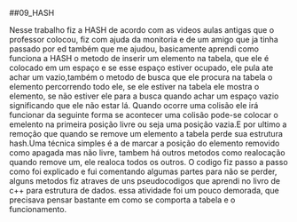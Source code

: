 ##09_HASH



Nesse trabalho fiz a HASH de acordo com as videos aulas antigas que o professor colocou, fiz com ajuda da monitoria e de um amigo que ja tinha passado por ed também que me ajudou, basicamente aprendi como funciona a HASH o metodo de inserir um elemento na tabela, que ele é colocado em um espaço e se esse espaço estiver ocupado, ele pula ate achar um vazio,também o metodo de busca que ele procura na tabela o elemento percorrendo todo ele, se ele estiver na tabela ele mostra o elemento, se não estiver ele para a busca quando achar um espaço vazio significando que ele não estar lá. Quando ocorre uma colisão ele irá funcionar da seguinte forma se acontecer uma colisão pode-se colocar o emelento na primeira posição livre ou seja uma posição vazia.E por ultimo a remoção que quando se remove um elemento a tabela perde sua estrutura hash.Uma técnica simples é a de marcar a posição do elemento 
removido como apagada mas não livre, tambem há outros metodos como realocação quando remove um, ele realoca todos os outros. O codigo fiz passo a passo como foi explicado e fui comentando algumas partes para não se perder, alguns metodos fiz atraves de uns pseudocodigos que aprendi no livro de c++ para estrutura de dados. essa atividade foi um pouco demorada, que precisava pensar bastante em como se comporta a tabela e o funcionamento.


